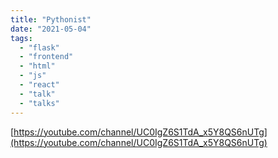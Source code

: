 ```yaml
---
title: "Pythonist"
date: "2021-05-04"
tags:
  - "flask"
  - "frontend"
  - "html"
  - "js"
  - "react"
  - "talk"
  - "talks"
---
```


[https://youtube.com/channel/UC0IgZ6S1TdA_x5Y8QS6nUTg](https://youtube.com/channel/UC0IgZ6S1TdA_x5Y8QS6nUTg)
